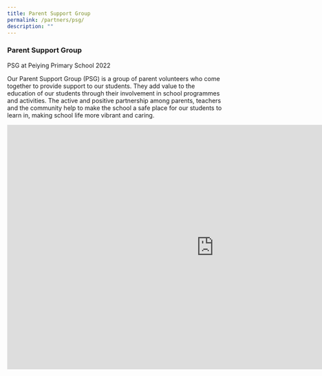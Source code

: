 ```yaml
---
title: Parent Support Group
permalink: /partners/psg/
description: ""
---
```

### **Parent Support Group**
PSG at Peiying Primary School 2022

Our Parent Support Group (PSG) is a group of parent volunteers who come together to provide support to our students. They add value to the education of our students through their involvement in school programmes and activities. The active and positive partnership among parents, teachers and the community help to make the school a safe place for our students to learn in, making school life more vibrant and caring.

<iframe allowfullscreen="true" height="569" width="960" frameborder="0" src="https://docs.google.com/presentation/d/e/2PACX-1vT9XpeNlSDbPcSWYsiMqNx47uzfRsJ01o1uva1LBWyAvSNjQUroKQSKfOo2irqgcCAx2GYrLkYRBIKQ/embed?start=false&amp;loop=false&amp;delayms=3000"></iframe>